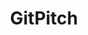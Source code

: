 ---
git: https://github.com/gitpitch
logohandle: gitpitch
sort: gitpitch
title: GitPitch
twitter: https://x.com/gitpitch
website: https://gitpitch.com/
youtube: https://www.youtube.com/channel/UCdvmBtpwmK3B34sQ9gt9nGw
---